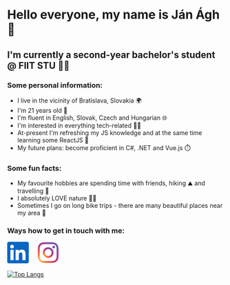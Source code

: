 # Hello everyone, my name is Ján Ágh 🤙

## I'm currently a second-year bachelor's student @ FIIT STU 👨‍💻


### Some personal information:
- I live in the vicinity of Bratislava, Slovakia 🌍
- I'm 21 years old 👷 
- I'm fluent in English, Slovak, Czech and Hungarian 🌐
- I'm interested in everything tech-related 👌🏻
- At-present I'm refreshing my JS knowledge and at the same time learning some ReactJS 🧠
- My future plans: become proficient in C#, .NET and Vue.js ⏱️

### Some fun facts:
- My favourite hobbies are spending time with friends, hiking ⛰ and travelling 🚀
- I absolutely LOVE nature 🌲🌳
- Sometimes I go on long bike trips - there are many beautiful places near my area 💫


### Ways how to get in touch with me:
[![](images/linkedin.png)][1]&nbsp;&nbsp;&nbsp;&nbsp;&nbsp;[![](images/instagram-color.png)][2]

[![Top Langs](https://github-readme-stats.vercel.app/api/top-langs/?username=JanAgh42&layout=compact)]()

[1]: https://www.linkedin.com/in/j%C3%A1n-%C3%A1gh-8073b623a/
[2]: https://www.instagram.com/jani.agh42/